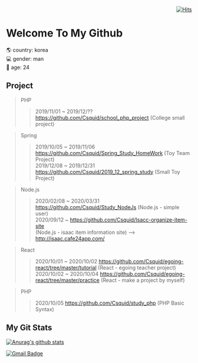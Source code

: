 <br />
<div align=right>
  
[![Hits](https://hits.seeyoufarm.com/api/count/incr/badge.svg?url=https%3A%2F%2Fgithub.com%2FCsquid%2Fhit-counter&count_bg=%233DB1C8&title_bg=%23555555&icon=&icon_color=%23E7E7E7&title=hits&edge_flat=false?style=centerme)](https://hits.seeyoufarm.com)

</div>

Welcome To My Github
=====================
🌎 country: korea  
💻  gender: man  
🧭 age: 24  

Project
-------------
> PHP
> > 2019/11/01 ~ 2019/12/?? https://github.com/Csquid/school_php_project (College small project) <br />

> Spring
> > 2019/10/05 ~ 2019/11/06 https://github.com/Csquid/Spring_Study_HomeWork (Toy Team Project) <br />
> > 2019/12/08 ~ 2019/12/31 https://github.com/Csquid/2019_12_spring_study (Small Toy Project) <br />

> Node.js
> > 2020/02/08 ~ 2020/03/31 https://github.com/Csquid/Study_NodeJs (Node.js - simple user) <br />
> > 2020/09/12 ~ https://github.com/Csquid/Isacc-organize-item-site <br /> (Node.js - isaac item information site)  --> http://isaac.cafe24app.com/ <br />

> React
> > 2020/10/01 ~ 2020/10/02 https://github.com/Csquid/egoing-react/tree/master/tutorial (React - egoing teacher project) <br />
> > 2020/10/02 ~ 2020/10/04 https://github.com/Csquid/egoing-react/tree/master/practice (React - make a project by myself) <br />

> PHP
> > 2020/10/05 https://github.com/Csquid/study_php (PHP Basic Syntax)

My Git Stats
-------------
[![Anurag's github stats](https://github-readme-stats.vercel.app/api?username=csquid)](https://github.com/anuraghazra/github-readme-stats)


<div align=left>
  
[![Gmail Badge](https://img.shields.io/badge/Gmail-d14836?style=flat-square&logo=Gmail&logoColor=white&link=mailto:snugyun01@gmail.com)](mailto:dmsqlctnekf@gmail.com) 

</div>

<!--
**Csquid/Csquid** is a ✨ _special_ ✨ repository because its `README.md` (this file) appears on your GitHub profile.

Here are some ideas to get you started:

- 🔭 I’m currently working on ...
- 🌱 I’m currently learning ...
- 👯 I’m looking to collaborate on ...
- 🤔 I’m looking for help with ...
- 💬 Ask me about ...
- 📫 How to reach me: ...
- 😄 Pronouns: ...
- ⚡ Fun fact: ...
-->
